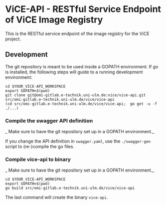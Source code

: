 # ViCE-API - RESTful Service Endpoint of ViCE Image Registry

This is the RESTful service endpoint of the image registry for the ViCE project.

## Development

The git repository is meant to be used inside a GOPATH environment. 
If go is installed, the following steps will guide to a running development environment:

```
cd $YOUR_VICE-API_WORKSPACE
export GOPATH=$(pwd)
git clone git@omi-gitlab.e-technik.uni-ulm.de:vice/vice-api.git src/omi-gitlab.e-technik.uni-ulm.de/vice/vice-api
(cd src/omi-gitlab.e-technik.uni-ulm.de/vice/vice-api;  go get -u -f ./...)
```

### Compile the swagger API definition
_ Make sure to have the git repository set up in a GOPATH environment._

If you change the API definition in `swagger.yaml`, use the `./swagger-gen` script to (re-)compile the go files.

### Compile vice-api to binary
_ Make sure to have the git repository set up in a GOPATH environment._

```
cd $YOUR_VICE-API_WORKSPACE
export GOPATH=$(pwd)
go build src/omi-gitlab.e-technik.uni-ulm.de/vice/vice-api
```

The last command will create the binary `vice-api`.